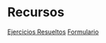 <!-- TITLE: Fundamentos Físicos de la Informática -->

# Recursos

[Ejercicios Resueltos](/ffi/ejercicios-resueltos)
[Formulario](/ffi/formulario)
